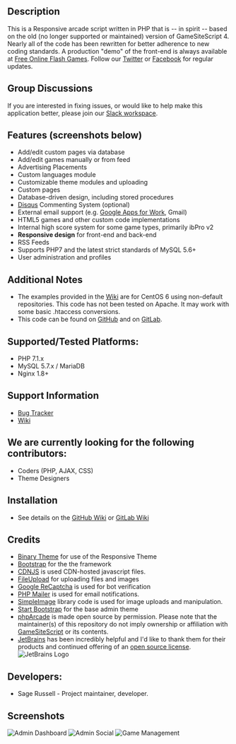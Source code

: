 ## Description
This is a Responsive arcade script written in PHP that is -- in spirit -- based on the old (no longer 
supported or maintained) version of GameSiteScript 4. Nearly all of the code has been rewritten for 
better adherence to new coding standards.  A production "demo" of the front-end is always available at 
[Free Online Flash Games](https://www.phparcade.com).  Follow our [Twitter](https://twitter.com/phparcade) or
[Facebook](https://www.facebook.com/PHPArcade-271750579558482) for regular updates.

## Group Discussions
If you are interested in fixing issues, or would like to help make this application better, please join
our [Slack workspace](https://join.slack.com/t/phparcade/shared_invite/enQtMjYwNDY5Njk2NTE1LWZiYzllYzg4MDIxZTkyYjhlMGMyYmI4NDVmMDQwMjdkZmRmYjk2Mzg5ZWZmNjc1Y2ZkN2FiOTI0ZDI0ZDJmZDc).

## Features (screenshots below)
* Add/edit custom pages via database
* Add/edit games manually or from feed
* Advertising Placements
* Custom languages module
* Customizable theme modules and uploading
* Custom pages
* Database-driven design, including stored procedures
* [Disqus](https://disqus.com/) Commenting System (optional)
* External email support (e.g. [Google Apps for Work](https://goo.gl/S3SgCr), Gmail)
* HTML5 games and other custom code implementations
* Internal high score system for some game types, primarily ibPro v2
* **Responsive design** for front-end and back-end
* RSS Feeds
* Supports PHP7 and the latest strict standards of MySQL 5.6+
* User administration and profiles

## Additional Notes
* The examples provided in the [Wiki](https://github.com/Sageth/phpArcade/wiki) are for CentOS 6 using non-default
repositories. This code has not been tested on Apache. It may work with some basic .htaccess conversions.
* This code can be found on [GitHub](https://github.com/Sageth/phpArcade) and on [GitLab](https://gitlab.com/Sageth/phparcade).

## Supported/Tested Platforms:
* PHP 7.1.x
* MySQL 5.7.x / MariaDB
* Nginx 1.8+

## Support Information
* [Bug Tracker](https://github.com/Sageth/phpArcade/issues)
* [Wiki](https://github.com/Sageth/phpArcade/wiki)

## We are currently looking for the following contributors:
* Coders (PHP, AJAX, CSS)
* Theme Designers

## Installation
* See details on the [GitHub Wiki](https://github.com/Sageth/phparcade/wiki) or [GitLab Wiki](https://gitlab.com/Sageth/phparcade/wikis/home)

## Credits
* [Binary Theme](http://www.binarytheme.com/) for use of the Responsive Theme
* [Bootstrap](https://getbootstrap.com/) for the the framework
* [CDNJS](https://cdnjs.com/) is used CDN-hosted javascript files.
* [FileUpload](https://github.com/Gargron/fileupload) for uploading files and images
* [Google ReCaptcha](https://github.com/google/recaptcha) is used for bot verification
* [PHP Mailer](https://www.github.com/PHPMailer/PHPMailer) is used for email notifications.
* [SimpleImage](https://www.github.com/claviska/SimpleImage) library code is used for image uploads and manipulation.
* [Start Bootstrap](http://startbootstrap.com/) for the base admin theme
* [phpArcade](https://www.phparcade.com) is made open source by permission. Please note that the maintainer(s) of this 
repository do not imply ownership or affiliation with [GameSiteScript](http://www.gamesitescript.com) or its contents.
* [JetBrains](https://www.jetbrains.com/) has been incredibly helpful and I'd like to thank them for their products and 
continued offering of an [open source license](https://www.jetbrains.com/buy/opensource/).  
![JetBrains Logo](https://www.phparcade.com/includes/images/jetbrains-variant-3.svg)

## Developers:
* Sage Russell - Project maintainer, developer. 

## Screenshots
![Admin Dashboard](http://i61.tinypic.com/15zj2g.png "Admin Dashboard")
![Admin Social](http://i59.tinypic.com/2cx8ftk.png "Social Settings")
![Game Management](http://i62.tinypic.com/2eehnbd.png "Game Management")
